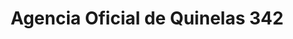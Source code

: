 ---
title: "Agencia Oficial de Quinelas 342"
url: /candelaria/agencia-oficial-de-quinelas-342/
shop: lotería
---